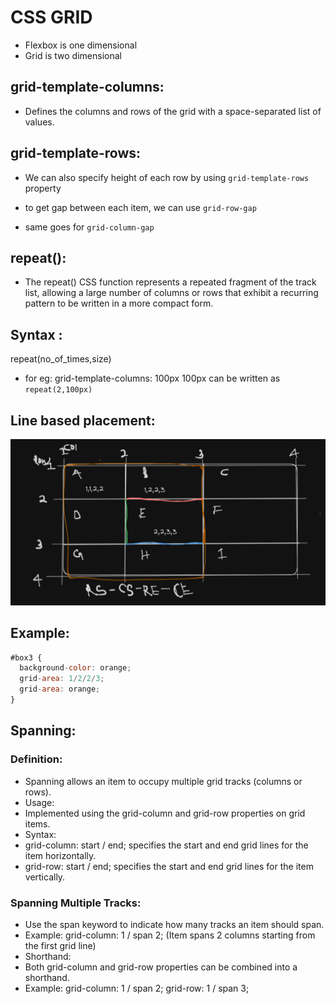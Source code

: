 # CSS GRID

- Flexbox is one dimensional
- Grid is two dimensional

## grid-template-columns:

- Defines the columns and rows of the grid with a space-separated list of values.

## grid-template-rows:

- We can also specify height of each row by using
  `grid-template-rows` property

- to get gap between each item, we can use
  `grid-row-gap`
- same goes for `grid-column-gap`

## repeat():

- The
  repeat()
  CSS
  function represents a repeated fragment of the track list,
  allowing a large number of columns or rows that exhibit a recurring pattern to be
  written in a more compact form.

## Syntax :

repeat(no_of_times,size)

- for eg:
  grid-template-columns: 100px 100px can be written as
  `repeat(2,100px)`

## Line based placement:

![](image.png)

## Example:

```javascript
#box3 {
  background-color: orange;
  grid-area: 1/2/2/3;
  grid-area: orange;
}
```

## Spanning:

### Definition:

- Spanning allows an item to occupy multiple grid tracks (columns or rows).
- Usage:
- Implemented using the grid-column and grid-row properties on grid items.
- Syntax:
- grid-column: start / end; specifies the start and end grid lines for the item horizontally.
- grid-row: start / end; specifies the start and end grid lines for the item vertically.

### Spanning Multiple Tracks:

- Use the span keyword to indicate how many tracks an item should span.
- Example: grid-column: 1 / span 2; (Item spans 2 columns starting from the first grid line)
- Shorthand:
- Both grid-column and grid-row properties can be combined into a shorthand.
- Example: grid-column: 1 / span 2; grid-row: 1 / span 3;